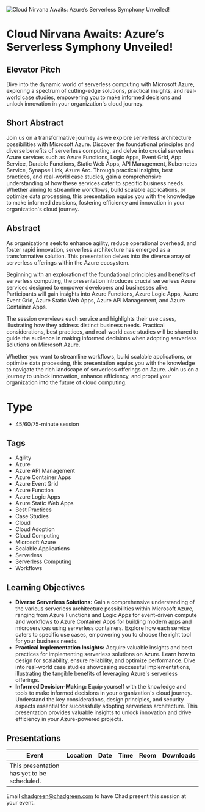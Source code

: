 ![Cloud Nirvana Awaits: Azure’s Serverless Symphony Unveiled!](Thumbnail.jpg)

# Cloud Nirvana Awaits: Azure’s Serverless Symphony Unveiled!

## Elevator Pitch
Dive into the dynamic world of serverless computing with Microsoft Azure, exploring a spectrum of cutting-edge solutions, practical insights, and real-world case studies, empowering you to make informed decisions and unlock innovation in your organization's cloud journey.

## Short Abstract
Join us on a transformative journey as we explore serverless architecture possibilities with Microsoft Azure. Discover the foundational principles and diverse benefits of serverless computing, and delve into crucial serverless Azure services such as Azure Functions, Logic Apps, Event Grid, App Service, Durable Functions, Static Web Apps, API Management, Kubernetes Service, Synapse Link, Azure Arc. Through practical insights, best practices, and real-world case studies, gain a comprehensive understanding of how these services cater to specific business needs. Whether aiming to streamline workflows, build scalable applications, or optimize data processing, this presentation equips you with the knowledge to make informed decisions, fostering efficiency and innovation in your organization's cloud journey.

## Abstract
As organizations seek to enhance agility, reduce operational overhead, and foster rapid innovation, serverless architecture has emerged as a transformative solution. This presentation delves into the diverse array of serverless offerings within the Azure ecosystem.

Beginning with an exploration of the foundational principles and benefits of serverless computing, the presentation introduces crucial serverless Azure services designed to empower developers and businesses alike. Participants will gain insights into Azure Functions, Azure Logic Apps, Azure Event Grid, Azure Static Web Apps, Azure API Management, and Azure Container Apps.

The session overviews each service and highlights their use cases, illustrating how they address distinct business needs. Practical considerations, best practices, and real-world case studies will be shared to guide the audience in making informed decisions when adopting serverless solutions on Microsoft Azure.

Whether you want to streamline workflows, build scalable applications, or optimize data processing, this presentation equips you with the knowledge to navigate the rich landscape of serverless offerings on Azure. Join us on a journey to unlock innovation, enhance efficiency, and propel your organization into the future of cloud computing.

# Type
- 45/60/75-minute session

## Tags
- Agility
- Azure
- Azure API Management
- Azure Container Apps
- Azure Event Grid
- Azure Function
- Azure Logic Apps
- Azure Static Web Apps
- Best Practices
- Case Studies
- Cloud
- Cloud Adoption
- Cloud Computing
- Microsoft Azure
- Scalable Applications
- Serverless
- Serverless Computing
- Workflows

## Learning Objectives
-	**Diverse Serverless Solutions:** Gain a comprehensive understanding of the various serverless architecture possibilities within Microsoft Azure, ranging from Azure Functions and Logic Apps for event-driven compute and workflows to Azure Container Apps for building modern apps and microservices using serverless containers. Explore how each service caters to specific use cases, empowering you to choose the right tool for your business needs.
-	**Practical Implementation Insights:** Acquire valuable insights and best practices for implementing serverless solutions on Azure. Learn how to design for scalability, ensure reliability, and optimize performance. Dive into real-world case studies showcasing successful implementations, illustrating the tangible benefits of leveraging Azure's serverless offerings.
-	**Informed Decision-Making:** Equip yourself with the knowledge and tools to make informed decisions in your organization's cloud journey. Understand the key considerations, design principles, and security aspects essential for successfully adopting serverless architecture. This presentation provides valuable insights to unlock innovation and drive efficiency in your Azure-powered projects.


## Presentations

| Event | Location | Date | Time | Room | Downloads |
|-------|:--------:|-----:|-----:|-----:|----------:|
| This presentation has yet to be scheduled. | | | | | |

Email [chadgreen@chadgreen.com](mailto:chadgreen@chadgreen.com?subject=Presentation%20Request:%20Cloud%20Nirvana%20Awaits:%20Azure’s%20Serverless%20Symphony%20Unveiled) to have Chad present this session at your event.
